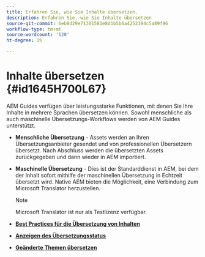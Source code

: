 ```yaml
---
title: Erfahren Sie, wie Sie Inhalte übersetzen.
description: Erfahren Sie, wie Sie Inhalte übersetzen
source-git-commit: 6eb8d29e71301581e8dbb5b6a4252194c5a89f96
workflow-type: tm+mt
source-wordcount: '120'
ht-degree: 1%

---
```



# Inhalte übersetzen {#id1645H700L67}

AEM Guides verfügen über leistungsstarke Funktionen, mit denen Sie Ihre Inhalte in mehrere Sprachen übersetzen können. Sowohl menschliche als auch maschinelle Übersetzungs-Workflows werden von AEM Guides unterstützt.

- **Menschliche Übersetzung** - Assets werden an Ihren Übersetzungsanbieter gesendet und von professionellen Übersetzern übersetzt. Nach Abschluss werden die übersetzten Assets zurückgegeben und dann wieder in AEM importiert.

- **Maschinelle Übersetzung** - Dies ist der Standarddienst in AEM, bei dem der Inhalt sofort mithilfe der maschinellen Übersetzung in Echtzeit übersetzt wird. Native AEM bieten die Möglichkeit, eine Verbindung zum Microsoft Translator herzustellen.

   >[!NOTE]
   >
   > Microsoft Translator ist nur als Testlizenz verfügbar.


- **[Best Practices für die Übersetzung von Inhalten](translation-first-time.md)**

- **[Anzeigen des Übersetzungsstatus](translation-view-trans-state-6234.md)**

- **[Geänderte Themen übersetzen](translation-modified-topics-6234.md)**


